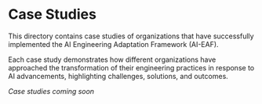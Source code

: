 # Case Studies

This directory contains case studies of organizations that have successfully implemented the AI Engineering Adaptation Framework (AI-EAF).

Each case study demonstrates how different organizations have approached the transformation of their engineering practices in response to AI advancements, highlighting challenges, solutions, and outcomes.

*Case studies coming soon*
